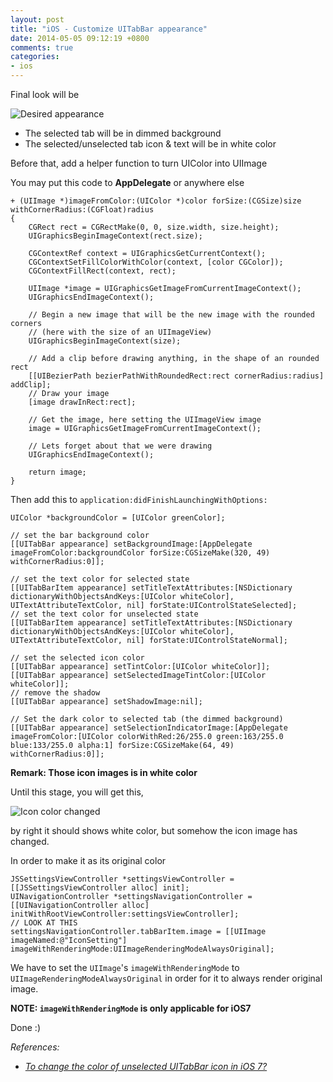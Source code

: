 ```yaml
---
layout: post
title: "iOS - Customize UITabBar appearance"
date: 2014-05-05 09:12:19 +0800
comments: true
categories: 
- ios
---
```


Final look will be

![Desired appearance](http://jslim89.github.com/images/posts/2014-05-05-ios-customize-uitabbar-appearance/tabbar-appearance-2.png)

- The selected tab will be in dimmed background
- The selected/unselected tab icon & text will be in white color

Before that, add a helper function to turn UIColor into UIImage

You may put this code to **AppDelegate** or anywhere else
```obj-c
+ (UIImage *)imageFromColor:(UIColor *)color forSize:(CGSize)size withCornerRadius:(CGFloat)radius
{
    CGRect rect = CGRectMake(0, 0, size.width, size.height);
    UIGraphicsBeginImageContext(rect.size);
    
    CGContextRef context = UIGraphicsGetCurrentContext();
    CGContextSetFillColorWithColor(context, [color CGColor]);
    CGContextFillRect(context, rect);
    
    UIImage *image = UIGraphicsGetImageFromCurrentImageContext();
    UIGraphicsEndImageContext();
    
    // Begin a new image that will be the new image with the rounded corners
    // (here with the size of an UIImageView)
    UIGraphicsBeginImageContext(size);
    
    // Add a clip before drawing anything, in the shape of an rounded rect
    [[UIBezierPath bezierPathWithRoundedRect:rect cornerRadius:radius] addClip];
    // Draw your image
    [image drawInRect:rect];
    
    // Get the image, here setting the UIImageView image
    image = UIGraphicsGetImageFromCurrentImageContext();
    
    // Lets forget about that we were drawing
    UIGraphicsEndImageContext();
    
    return image;
}
```

Then add this to `application:didFinishLaunchingWithOptions:`

```obj-c
UIColor *backgroundColor = [UIColor greenColor];

// set the bar background color
[[UITabBar appearance] setBackgroundImage:[AppDelegate imageFromColor:backgroundColor forSize:CGSizeMake(320, 49) withCornerRadius:0]];

// set the text color for selected state
[[UITabBarItem appearance] setTitleTextAttributes:[NSDictionary dictionaryWithObjectsAndKeys:[UIColor whiteColor], UITextAttributeTextColor, nil] forState:UIControlStateSelected];
// set the text color for unselected state
[[UITabBarItem appearance] setTitleTextAttributes:[NSDictionary dictionaryWithObjectsAndKeys:[UIColor whiteColor], UITextAttributeTextColor, nil] forState:UIControlStateNormal];

// set the selected icon color
[[UITabBar appearance] setTintColor:[UIColor whiteColor]];
[[UITabBar appearance] setSelectedImageTintColor:[UIColor whiteColor]];
// remove the shadow
[[UITabBar appearance] setShadowImage:nil];

// Set the dark color to selected tab (the dimmed background)
[[UITabBar appearance] setSelectionIndicatorImage:[AppDelegate imageFromColor:[UIColor colorWithRed:26/255.0 green:163/255.0 blue:133/255.0 alpha:1] forSize:CGSizeMake(64, 49) withCornerRadius:0]];
```

**Remark: Those icon images is in white color**

Until this stage, you will get this,

![Icon color changed](http://jslim89.github.com/images/posts/2014-05-05-ios-customize-uitabbar-appearance/tabbar-appearance-1.png)

by right it should shows white color, but somehow the icon image has changed.

In order to make it as its original color

```obj-c
JSSettingsViewController *settingsViewController = [[JSSettingsViewController alloc] init];
UINavigationController *settingsNavigationController = [[UINavigationController alloc] initWithRootViewController:settingsViewController];
// LOOK AT THIS
settingsNavigationController.tabBarItem.image = [[UIImage imageNamed:@"IconSetting"] imageWithRenderingMode:UIImageRenderingModeAlwaysOriginal];
```

We have to set the `UIImage`'s `imageWithRenderingMode` to `UIImageRenderingModeAlwaysOriginal` in order for it to always render original image.

**NOTE: `imageWithRenderingMode` is only applicable for iOS7**

Done :)

_References:_

* _[To change the color of unselected UITabBar icon in iOS 7?](https://stackoverflow.com/questions/21596515/to-change-the-color-of-unselected-uitabbar-icon-in-ios-7/21597313#21597313)_
